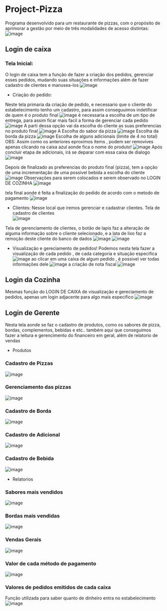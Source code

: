 # Project-Pizza
Programa desenvolvido para um restaurante de pizzas, com o propósito de aprimorar a gestão por meio de três modalidades de acesso distintas:
![image](https://github.com/LukasComK/Project-Pizza/assets/70048434/2307ac52-d547-4610-8194-1b614c610d2b)

## Login de caixa
### Tela Inicial:
O login de caixa tem a função de fazer a criação dos pedidos, gerenciar esses pedidos, mudando suas situações e informações além de fazer cadastro de clientes e manusea-los
![image](https://github.com/LukasComK/Project-Pizza/assets/70048434/321b92c5-5774-4dd9-8183-fb86968bc253)
- Criação do pedido:
  
Neste tela primaria da criação de pedido, e necessario que o cliente do estabelecimento tenho um cadastro, para assim conseguuimos indetificar de quem é o produto final
![image](https://github.com/LukasComK/Project-Pizza/assets/70048434/dfdff15e-c48e-4694-9ebd-1c919263ed3a)
é necessaria a escolha de um tipo de entrega, para assim ficar mais facil a forma de gerenciar cada pedido
![image](https://github.com/LukasComK/Project-Pizza/assets/70048434/c12c44fb-d273-4666-8072-d2e7839a1e3a)
A parti dessa opção vai da escolha do cliente as suas preferencias no produto final
![image](https://github.com/LukasComK/Project-Pizza/assets/70048434/87d6f8a4-5224-4046-8b16-45f152fa3709)
A Escolha do sabor da pizza
![image](https://github.com/LukasComK/Project-Pizza/assets/70048434/942cba74-9662-46f7-8d90-6246b4baed19)
Escolha da borda da pizza
![image](https://github.com/LukasComK/Project-Pizza/assets/70048434/9c9ce8f2-5933-4df6-bb05-e8c4e2a38831)
Escolha de alguns adicionais (limite de 4 no total)
OBS: Assim como os anteriores eproximos items , podem ser removives apenas clicando na caixa azul aonde fica o nome do produto!
![image](https://github.com/LukasComK/Project-Pizza/assets/70048434/73807c99-ab08-47f2-bbdb-50008e78c7bc)
Após concluir etapa de adicionais, irá se deparar com essa caixa de dialogo
![image](https://github.com/LukasComK/Project-Pizza/assets/70048434/d45f577a-be98-456a-ad79-9f40383dc9e0)

Depois de finalizado as preferencias do produto final (pizza), tem a opção de uma incrementação de uma possivel bebida a escolha do cliente
![image](https://github.com/LukasComK/Project-Pizza/assets/70048434/30819e05-fcda-4e7c-bd0c-f4b5248fa15b)
Observações para serem colocados e serem observado no LOGIN DE COZINHA
![image](https://github.com/LukasComK/Project-Pizza/assets/70048434/0ff5f423-39f1-4e51-bffd-b871606997d8)

tela final aonde é feita a finalização do pedido de acordo com o metodo de pagamento
![image](https://github.com/LukasComK/Project-Pizza/assets/70048434/3ec462ef-2d2d-42c0-a010-7e34547d94d0)

- Clientes:
Nesse local que iremos gerenciar e cadastrar clientes.
Tela de cadastro de clientes      
![image](https://github.com/LukasComK/Project-Pizza/assets/70048434/a2646756-27ea-4baa-bcd7-bc983223cc4f)

Tela de gerenciamento de clientes, o botão de lapis faz a alteração de alguma informação sobre o cliente selecionado, e a lata de lixo faz a remoção deste cliente do banco de dados
![image](https://github.com/LukasComK/Project-Pizza/assets/70048434/6bc98bdf-dd74-4f0b-a7c1-4da640027145)
![image](https://github.com/LukasComK/Project-Pizza/assets/70048434/50b6f4cb-1128-4fde-b501-666a650fd970)

- Visualização e gereciamento de pedidos!
Podemos nesta tela fazer a visualização de cada pedido , de cada categoria e situação especifica
![image](https://github.com/LukasComK/Project-Pizza/assets/70048434/1da2604d-47cf-488f-91f1-9dfd7501f642)
ao clicar em uma caixa de algum pedido , é possivel ver todas informações dele
![image](https://github.com/LukasComK/Project-Pizza/assets/70048434/111fbc24-7016-43c2-808b-49be6ea32e8c)
a criação de nota fiscal
![image](https://github.com/LukasComK/Project-Pizza/assets/70048434/35318ae3-e326-471d-85ab-df691f2c680f)

## Login da Cozinha
Mesmas função do LOGIN DE CAIXA de visualização e gereciamento de pedidos, apenas um login adjacente para algo mais especifico
![image](https://github.com/LukasComK/Project-Pizza/assets/70048434/53411041-043d-4f80-96c2-321cffc3946b)

## Login de Gerente
Nesta tela aonde se faz o cadastro de produtos, como os sabores de pizza, bordas, complementos, bebidas e etc..
também aqui que conseguimos fazer a leitura e gerencimento do financeiro em geral, além de relatorio de vendas
- Produtos
### Cadastro de Pizzas
![image](https://github.com/LukasComK/Project-Pizza/assets/70048434/7edbaa3b-26aa-4b3d-875a-8febc09333da)
### Gerenciamento das pizzas
![image](https://github.com/LukasComK/Project-Pizza/assets/70048434/8ed89caf-d122-42f8-bd6f-237f56199e2d)
### Cadastro de Borda
![image](https://github.com/LukasComK/Project-Pizza/assets/70048434/a167a77a-4df7-4908-a3a9-0bbbc553581d)
### Cadastro de Adicional
![image](https://github.com/LukasComK/Project-Pizza/assets/70048434/f412026d-c4c0-4125-8d5f-cbab5bd7c704)
### Cadastro de Bebida
![image](https://github.com/LukasComK/Project-Pizza/assets/70048434/9810e15c-63ed-4844-a9a1-2e9952fa8e35)

- Relatorios
### Sabores mais vendidos
![image](https://github.com/LukasComK/Project-Pizza/assets/70048434/e9573633-5a70-4c93-a3df-4fc07705f7f7)
### Bordas mais vendidas
![image](https://github.com/LukasComK/Project-Pizza/assets/70048434/dfb83991-d81d-4b59-8c8c-5e6aeb473985)
### Vendas Gerais
![image](https://github.com/LukasComK/Project-Pizza/assets/70048434/d1732fb6-42a4-4192-9cab-959391f7f995)
### Valor de cada método de pagamento
![image](https://github.com/LukasComK/Project-Pizza/assets/70048434/2b5d0646-9c45-4d0b-b8c0-17c10d691419)
### Valores de pedidos emitidos de cada caixa
Função utilizada para saber quanto de dinheiro entra no estabelecimento
![image](https://github.com/LukasComK/Project-Pizza/assets/70048434/ba521544-6d80-4208-a724-a689a4d4117b)




  




  









